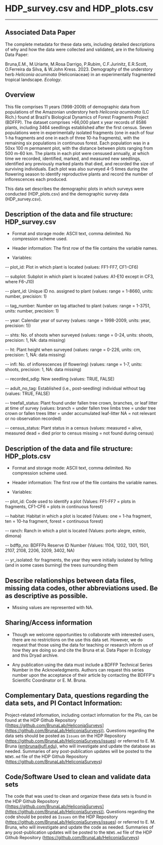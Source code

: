# HDP_survey.csv and HDP_plots.csv
---

## Associated Data Paper 

The complete metadata for these data sets, including detailed descriptions of why and how the data were collected and validated, are in the following Data Paper:

Bruna,E.M., M.Uriarte, M.Rosa Darrigo, P.Rubim, C.F.Jurinitz, E.R.Scott, O.Ferreira da Silva, & W.John Kress. 2023. Demography of the understory herb _Heliconia acuminata_ (Heliconiaceae) in an experimentally fragmented tropical landscape. _Ecology_.


## Overview

This file comprises 11 years (1998-2009) of demographic data from populations of the Amazonian understory herb _Heliconia acuminata_ (LC Rich.) found at Brazil's Biological Dynamics of Forest Fragments Project (BDFFP). The dataset comprises >66,000 plant x year records of 8586 plants, including 3464 seedlings established after the first census. Seven populations were in experimentally isolated fragments (one in each of four 1-ha fragments and one in each of three 10-ha fragments), with the remaining six populations in continuous forest. Each population was in a 50xx 100 m permanent plot, with the distance between plots ranging from 500 m-60 km. The plants in each plot were censused annually, at which time we recorded, identified, marked, and measured new seedlings, identified any previously marked plants that died, and recorded the size of surviving individuals. Each plot was also surveyed 4-5 times during the flowering season to identify reproductive plants and record the number of inflorescences each produced.

This data set describes the demographic plots in which surveys were conducted (HDP_plots.csv) and the demographic survey data (HDP_survey.csv).

## Description of the data and file structure: HDP_survey.csv

- Format and storage mode: ASCII text, comma delimited. No compression scheme used.

- Header information: The first row of the file contains the variable names.

- Variables:

-- plot_id: Plot in which plant is located (values: FF1-FF7, CF1-CF6)

-- subplot: Subplot in which plant is located  (values: A1-E10 except in CF3, where F6-J10)

-- plant_id: Unique ID no. assigned to plant (values: range = 1-8660, units: number, precision: 1)

-- tag_number: Number on tag attached to plant (values: range = 1-3751, units: number, precision: 1)

-- year: Calendar year of survey (values: range = 1998-2009, units: year, precision: 1))

-- shts: No. of shoots when surveyed (values: range = 0-24, units: shoots, precision: 1, NA: data missing)

-- ht: Plant height when surveyed (values: range = 0-226, units: cm, precision: 1, NA: data missing)

-- infl: No. of inflorescences (if flowering) (values: range = 1-7, units: shoots, precision: 1, NA: data missing)

-- recorded_sdlg: New seedling (values: TRUE, FALSE)

-- adult_no_tag: Established (i.e., post-seedling) individual without tag (values: TRUE, FALSE)

-- treefall_status: Plant found under fallen tree crown, branches, or leaf litter at time of survey (values: branch = under fallen tree limbs tree = under tree crown or fallen trees litter = under accumulated leaf-litter NA = not relevant or no observation recorded)

-- census_status: Plant status in a census (values: measured = alive, measured dead = died prior to census missing = not found during census)



## Description of the data and file structure: HDP_plots.csv

- Format and storage mode: ASCII text, comma delimited. No compression scheme used.

- Header information: The first row of the file contains the variable names.

- Variables:

-- plot_id: Code used to identify a plot (Values: FF1-FF7 = plots in fragments, CF1-CF6 = plots in continuous forest)

-- habitat: Habitat in which a plot is located (Values: one = 1-ha fragment, ten = 10-ha fragment, forest = continuous forest)

-- ranch: Ranch in which a plot is located (Values: porto alegre, esteio, dimona)

-- bdffp_no: BDFFPs Reserve ID Number (Values: 1104, 1202, 1301, 1501, 2107, 2108, 2206, 3209, 3402, NA)

-- yr_isolated: for fragments, the year they were initially isolated by felling (and in some cases burning) the trees surrounding them

## Describe relationships between data files, missing data codes, other abbreviations used. Be as descriptive as possible.

- Missing values are represented with NA. 

## Sharing/Access information

- Though we welcome opportunities to collaborate with interested users, there are no restrictions on the use this data set. However, we do request that those using the data for teaching or research inform us of how they are doing so and cite the Bruna et al. Data Paper in Ecology and this Dryad archive. 

- Any publication using the data must include a BDFFP Technical Series Number in the Acknowledgments. Authors can request this series number upon the acceptance of their article by contacting the BDFFP's Scientific Coordinator or E. M. Bruna.


## Complementary Data, questions regarding the data sets, and PI Contact Information:

Project-related information, including contact information for the PIs, can be found at the HDP Github Repository ([https://github.com/BrunaLab/HeliconiaSurveys](https://github.com/BrunaLab/HeliconiaSurveys)). Questions regarding the data sets should be posted as `Issues` on the HDP Repository (https://github.com/BrunaLab/HeliconiaSurveys/issues) or referred to E. M. Bruna (embruna@ufl.edu), who will investigate and update the database as needed.  Summaries of any post-publication updates will be posted to the `NEWS.md` file of the HDP Github Repository (https://github.com/BrunaLab/HeliconiaSurveys)


## Code/Software Used to clean and validate data sets

The code that was used to clean and organize these data sets is found in the HDP Github Repository ([https://github.com/BrunaLab/HeliconiaSurveys](https://github.com/BrunaLab/HeliconiaSurveys)). Questions regarding the code should be posted as `Issues` on the HDP Repository (https://github.com/BrunaLab/HeliconiaSurveys/issues) or referred to E. M. Bruna, who will investigate and update the code as needed.  Summaries of any post-publication updates will be posted to the `NEWS.md` file of the HDP Github Repository (https://github.com/BrunaLab/HeliconiaSurveys)
